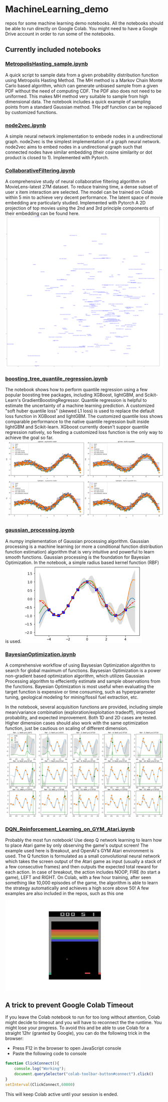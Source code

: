 # MachineLearning_demo
repos for some machine learning demo notebooks. All the notebooks should be able to run directly on Google Colab. You might need to have a Google Drive account in order to run some of the notebooks.

## Currently included notebooks

### [MetropolisHasting_sample.ipynb](https://github.com/zxzhaixiang/MachineLearning_demo/blob/master/MetropolisHasting_sample.ipynb)
A quick script to sample data from a given probability distribution function using Metropolis Hasting Method. The MH method is a Markov Chain Monte Carlo based algorithm, which can generate unbiased sample from a given PDF without the need of computing CDF. The PDF also does not need to be uniformed. This makes MH method very suitable to sample from high dimensional data. The notebook includes a quick example of sampling points from a standard Gaussian method. THe pdf function can be replaced by customized functions.

### [node2vec.ipynb](https://github.com/zxzhaixiang/MachineLearning_demo/blob/master/node2vec.ipynb)
A simple neural network implementation to embede nodes in a undirectional graph. node2vec is the simplest implementation of a graph neural network. node2vec aims to embed nodes in a undirectional graph such that connected nodes have similar embedding (their cosine similarity or dot product is closed to 1). Implemented with Pytorch.

### [CollaborativeFiltering.ipynb](https://github.com/zxzhaixiang/MachineLearning_demo/blob/master/CollaborativeFiltering.ipynb)
A comprehensive study of neural collaborative filtering algorithm on MovieLens-latest 27M dataset. To reduce training time, a dense subset of user x item interaction are selected. The model can be trained on Colab within 5 min to achieve very decent performance. The latent space of movie embedding are particularly studied. Implemented with Pytorch
A 2D projection of top movies using the 2nd and 3rd principle components of their embedding can be found here.
![2D proejction of movies](https://github.com/zxzhaixiang/MachineLearning_demo/blob/master/assets/MovieEmbeddingProjection.png "2D embedding of Movies")

### [boosting_tree_quantile_regression.ipynb](https://github.com/zxzhaixiang/MachineLearning_demo/blob/master/boosting_tree_quantile_regression.ipynb)
The notebook shows how to perform quantile regression using a few popular boosting tree packages, including XGBoost, lightGBM, and Scikit-Learn's GradientBoostingRegressor. Quantile regression is helpful to estimate the uncertainty of a machine learning prediction. A customized "soft huber quantile loss" (skewed L1 loss) is used to replace the default loss function in XGBoost and lightGBM. The customized quantile loss shows comparable performance to the native quantile regression built inside lightGBM and Scikit-learn. XGboost currently doesn't suppor quantile regression natively, so feeding a customized loss function is the only way to achieve the goal so far.
![Boosting Tree Quantile Regression](https://github.com/zxzhaixiang/MachineLearning_demo/blob/master/assets/BoostingTree_quantile_regression.png "Quantile Regression with Boosting Tree")

### [gaussian_processing.ipynb](https://github.com/zxzhaixiang/MachineLearning_demo/blob/master/gaussian_processing.ipynb)
A numpy implementation of Gaussian processing algorithm. Gaussian processing is a machine learning (or more a conditional function distribution function estimation) algorithm that is very intuitive and powerful to learn smooth functions. Gaussian processing is the foundation for Bayesian Optimization. In the notebook, a simple radius based kernel function (RBF) is used.
![Gaussian Processing](https://github.com/zxzhaixiang/MachineLearning_demo/blob/master/assets/GaussianProcess.png "Gaussian Processing Demo")

### [BayesianOptimization.ipynb](https://github.com/zxzhaixiang/MachineLearning_demo/blob/master/BayesianOptimization.ipynb)
A comprehensive workflow of using Baysesian Optimization algorithm to search for global maximum of functions. Baysesian Optimization is a power non-gradient based optimization algorithm, which utilizes Gaussian Processing algorithm to effeciently estimate and sample observations from the functions. Bayesian Optimization is most useful when evaluating the target function is expensive or time consuming, such as hyperparameter tuning, geological modeling for mining/fossil fuel extraction, etc.

In the notebook, several acquisition functions are provided, including simple mean/variance combination (exploration/exploitation tradeoff), improved probability, and expected improvement. Both 1D and 2D cases are tested. Higher dimension cases should also work with the same optimization function, just be cautious on scaling of different dimension.
![Bayesian Optimization](https://github.com/zxzhaixiang/MachineLearning_demo/blob/master/assets/BayesianOptimization.png "Bayesian Optimization Searching for maxima")

### [DQN_Reinforcement_Learning_on_GYM_Atari.ipynb](https://github.com/zxzhaixiang/MachineLearning_demo/DQN_Reinforcement_Learning_on_GYM_Atari.ipynb)
Probably the most fun notebook! Use deep Q network learning to learn how to place Atari game by only observing the game's output screen! The example used here is Breakout, and OpenAI's GYM Atari environment is used. The Q function is formulated as a small convolutional neural network which takes the screen output of the Atari game as input (usually a stack of a few consecutive frames) and then outputs the expected total reward for each action. In case of breakout, the action includes NOOP, FIRE (to start a game), LEFT and RIGHT. On Colab, with a few hour training, after seen something like 10,000 episodes of the game, the algorithm is able to learn the strategy automatically and achieves a high score above 50! A few examples are also included in the repos, such as this one

![DQN playing Breakout](https://github.com/zxzhaixiang/MachineLearning_demo/blob/master/assets/BreakoutNoFrameskip-v4-4000-489frame_351.0.gif "DQN playing Breakout")

## A trick to prevent Google Colab Timeout
If you leave the Colab notebook to run for too long without attention, Colab might decide to timeout and you will have to reconnect the the runtime. You might lose your progress. To avoid this and be able to use Colab for a straight 12hr (granted by Google), you can do the following trick in the browser:

- Press F12 in the browser to open JavaScript console
- Paste the following code to console
```javascript
function ClickConnect(){
    console.log("Working");
    document.querySelector("colab-toolbar-button#connect").click()
}
setInterval(ClickConnect,60000)
```
This will keep Colab active until your session is ended.
